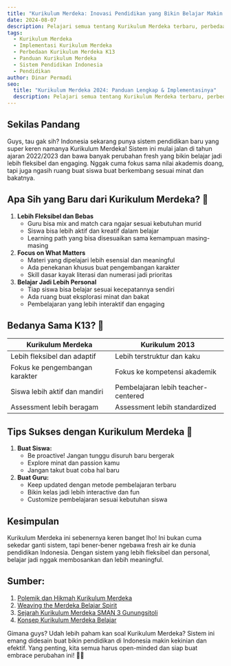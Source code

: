 ```yaml
---
title: "Kurikulum Merdeka: Inovasi Pendidikan yang Bikin Belajar Makin Seru! 🎓"
date: 2024-08-07
description: Pelajari semua tentang Kurikulum Merdeka terbaru, perbedaannya dengan K13, cara implementasi, dan manfaatnya bagi siswa & guru. Update lengkap 2024!
tags:
  - Kurikulum Merdeka
  - Implementasi Kurikulum Merdeka
  - Perbedaan Kurikulum Merdeka K13
  - Panduan Kurikulum Merdeka
  - Sistem Pendidikan Indonesia
  - Pendidikan
author: Dinar Permadi
seo:
  title: "Kurikulum Merdeka 2024: Panduan Lengkap & Implementasinya"
  description: Pelajari semua tentang Kurikulum Merdeka terbaru, perbedaannya dengan K13, cara implementasi, dan manfaatnya bagi siswa & guru. Update lengkap 2024!
---
```


## Sekilas Pandang

Guys, tau gak sih? Indonesia sekarang punya sistem pendidikan baru yang super keren namanya Kurikulum Merdeka! Sistem ini mulai jalan di tahun ajaran 2022/2023 dan bawa banyak perubahan fresh yang bikin belajar jadi lebih fleksibel dan engaging. Nggak cuma fokus sama nilai akademis doang, tapi juga ngasih ruang buat siswa buat berkembang sesuai minat dan bakatnya.

## Apa Sih yang Baru dari Kurikulum Merdeka? 🤔

1. **Lebih Fleksibel dan Bebas**
    - Guru bisa mix and match cara ngajar sesuai kebutuhan murid
    - Siswa bisa lebih aktif dan kreatif dalam belajar
    - Learning path yang bisa disesuaikan sama kemampuan masing-masing
2. **Focus on What Matters**
    - Materi yang dipelajari lebih esensial dan meaningful
    - Ada penekanan khusus buat pengembangan karakter
    - Skill dasar kayak literasi dan numerasi jadi prioritas
3. **Belajar Jadi Lebih Personal**
    - Tiap siswa bisa belajar sesuai kecepatannya sendiri
    - Ada ruang buat eksplorasi minat dan bakat
    - Pembelajaran yang lebih interaktif dan engaging

## Bedanya Sama K13? 👀

| Kurikulum Merdeka | Kurikulum 2013 |
| --- | --- |
| Lebih fleksibel dan adaptif | Lebih terstruktur dan kaku |
| Fokus ke pengembangan karakter | Fokus ke kompetensi akademik |
| Siswa lebih aktif dan mandiri | Pembelajaran lebih teacher-centered |
| Assessment lebih beragam | Assessment lebih standardized |

## Tips Sukses dengan Kurikulum Merdeka 💪

1. **Buat Siswa:**
    - Be proactive! Jangan tunggu disuruh baru bergerak
    - Explore minat dan passion kamu
    - Jangan takut buat coba hal baru
2. **Buat Guru:**
    - Keep updated dengan metode pembelajaran terbaru
    - Bikin kelas jadi lebih interactive dan fun
    - Customize pembelajaran sesuai kebutuhan siswa

## Kesimpulan

Kurikulum Merdeka ini sebenernya keren banget lho! Ini bukan cuma sekedar ganti sistem, tapi bener-bener ngebawa fresh air ke dunia pendidikan Indonesia. Dengan sistem yang lebih fleksibel dan personal, belajar jadi nggak membosankan dan lebih meaningful.

## Sumber:

1. [Polemik dan Hikmah Kurikulum Merdeka](https://kumparan.com/maulano-barontuko/polemik-dan-hikmah-kurikulum-merdeka-pada-mata-pelajaran-sejarah-1zU4FQLABF2)
2. [Weaving the Merdeka Belajar Spirit](https://willyrenandya.com/weaving-the-merdeka-belajar-spirit-into-elt-classrooms/)
3. [Sejarah Kurikulum Merdeka SMAN 3 Gunungsitoli](https://www.sman3gusit.sch.id/akademik/kurikulum/sejarah-kurikulum-merdeka)
4. [Konsep Kurikulum Merdeka Belajar](https://www.smkn1mirisragen.sch.id/read/380/konsep-kurikulum-merdeka-belajar)

Gimana guys? Udah lebih paham kan soal Kurikulum Merdeka? Sistem ini emang didesain buat bikin pendidikan di Indonesia makin kekinian dan efektif. Yang penting, kita semua harus open-minded dan siap buat embrace perubahan ini! 🚀✨
